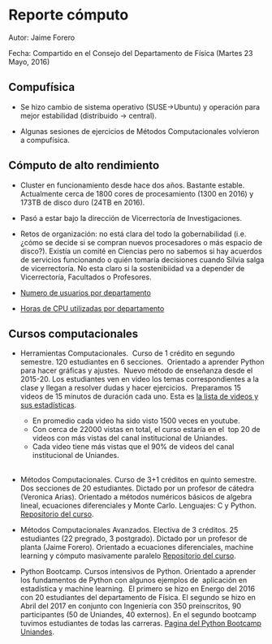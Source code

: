 
# Reporte cómputo

Autor: Jaime Forero

Fecha: Compartido en el Consejo del Departamento de Física (Martes 23 Mayo, 2016)

## Compufísica 

* Se hizo cambio de sistema operativo (SUSE->Ubuntu) y operación para mejor estabilidad
  (distribuido -> central). 

* Algunas sesiones de ejercicios de Métodos Computacionales volvieron a compufísica.

## Cómputo de alto rendimiento

* Cluster en funcionamiento desde hace dos años. Bastante
  estable. Actualmente cerca de 1800 cores de procesamiento (1300 en 2016) y 173TB de
  disco duro (24TB en 2016).

* Pasó a estar bajo la dirección de Vicerrectoría de Investigaciones. 

* Retos de organización: no está clara del todo la gobernabilidad
  (i.e. ¿cómo se decide si se compran nuevos procesadores o más
  espacio de disco?). Existía un comité en Ciencias pero no sabemos si 
  hay acuerdos de servicios funcionando o quién tomaría decisiones cuando
  Silvia salga de vicerrectoría. No esta claro si la sostenibiidad va a depender
  de Vicerrectoría, Facultados o Profesores.

* [Numero de usuarios por departamento](https://github.com/ComputoCienciasUniandes/ReportesComputoFisica/blob/master/2017/usuarios-hpc.md)    
* [Horas de CPU utilizadas por departamento](https://github.com/ComputoCienciasUniandes/ReportesComputoFisica/blob/master/2017/horas-hpc.md)  


## Cursos computacionales 

* Herramientas Computacionales. 
  Curso de 1 crédito en segundo semestre.
  120 estudiantes en 6 secciones.
  Orientado a aprender Python para hacer gráficas y ajustes.
  Nuevo método de enseñanza desde el 2015-20. 
  Los estudiantes ven en video los temas correspondientes
  a la clase y llegan a resolver dudas y hacer ejercicios.
  Preparamos 15 videos de 15 minutos de duración cada uno.
  Esta es [la lista de videos y sus estadísticas](https://github.com/ComputoCienciasUniandes/HerramientasComputacionales/blob/master/estadisticas-videos.md).  

  - En promedio cada video ha sido visto 1500 veces en youtube.  
  - Con cerca de 22000 vistas en total, el curso estaría en el
  top 20 de videos con más vistas del canal institucional de Uniandes.  
  - Cada video tiene más vistas que el 90% de videos del canal 
  institucional de Uniandes.  
  

* Métodos Computacionales. Curso de 3+1 créditos en quinto semestre. Dos secciones de 20 estudiantes. 
  Dictado por un profesor de cátedra (Veronica Arias). Orientado a métodos numéricos básicos de algebra lineal,
  ecuaciones diferenciales y Monte Carlo. Lenguajes: C y Python. [Repositorio del
  curso](https://github.com/ComputoCienciasUniandes/MetodosComputacionales).

* Métodos Computacionales Avanzados. Electiva de 3 créditos. 25 estudiantes (22
  pregrado, 3 postgrado). Dictado por un profesor de planta (Jaime
  Forero). Orientado a ecuaciones diferenciales, machine learning y
  cómputo masivamente paralelo [Repositorio del
  curso](https://github.com/ComputoCienciasUniandes/MetodosComputacionalesAvanzados). 
  
* Python Bootcamp. Cursos intensivos de Python. 
  Orientado a aprender los fundamentos de Python con algunos ejemplos de 
  aplicación en estadística y machine learning.
  El primero se hizo en Energo del 2016 con 20 estudiantes del departamento de Física. 
  El segundo se hizo en Abril del 2017 en conjunto con Ingeniería con 350 preinscritos, 
  90 participantes (50 de Uniandes, 40 externos). En el segundo bootcamp tuvimos
  estudiantes de todas las carreras. [Pagina del Python Bootcamp Uniandes](https://pythonbootcampuniandes.github.io/).  
  





